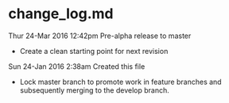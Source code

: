 # change_log.md

Thur 24-Mar 2016 12:42pm Pre-alpha release to master
* Create a clean starting point for next revision

Sun 24-Jan 2016 2:38am Created this file
* Lock master branch to promote work in feature branches and subsequently merging to the develop branch.